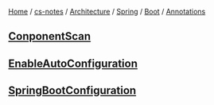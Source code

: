 [Home](https://mengxianbin.github.io) /
[cs-notes](https://mengxianbin.github.io/cs-notes/site) /
[Architecture](https://mengxianbin.github.io/cs-notes/site/Architecture) /
[Spring](https://mengxianbin.github.io/cs-notes/site/Architecture/Spring) /
[Boot](https://mengxianbin.github.io/cs-notes/site/Architecture/Spring/Boot) /
[Annotations](https://mengxianbin.github.io/cs-notes/site/Architecture/Spring/Boot/Annotations)

## [ConponentScan](https://mengxianbin.github.io/cs-notes/site/Architecture/Spring/Boot/Annotations/ConponentScan)

## [EnableAutoConfiguration](https://mengxianbin.github.io/cs-notes/site/Architecture/Spring/Boot/Annotations/EnableAutoConfiguration)

## [SpringBootConfiguration](https://mengxianbin.github.io/cs-notes/site/Architecture/Spring/Boot/Annotations/SpringBootConfiguration)
